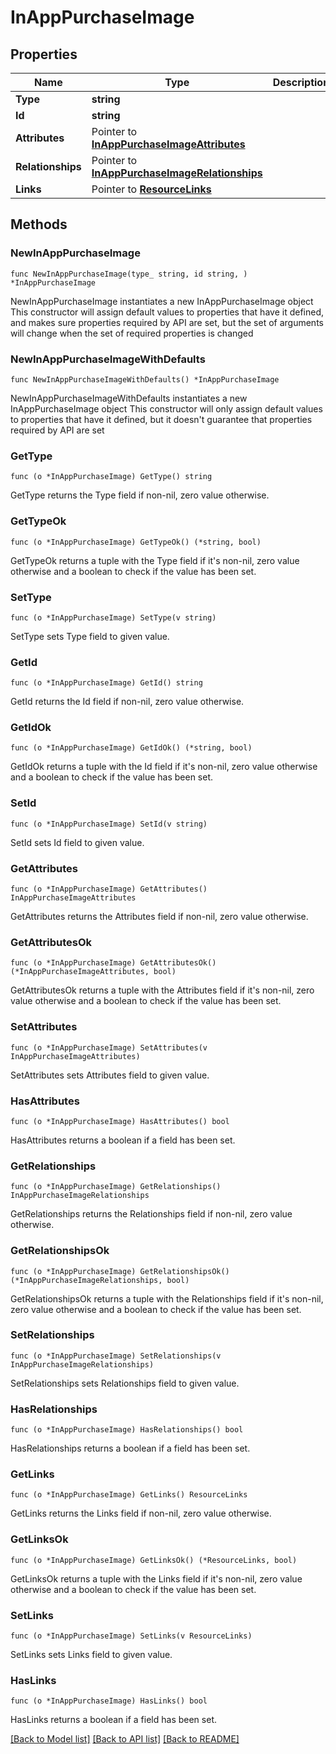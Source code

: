 # InAppPurchaseImage

## Properties

Name | Type | Description | Notes
------------ | ------------- | ------------- | -------------
**Type** | **string** |  | 
**Id** | **string** |  | 
**Attributes** | Pointer to [**InAppPurchaseImageAttributes**](InAppPurchaseImageAttributes.md) |  | [optional] 
**Relationships** | Pointer to [**InAppPurchaseImageRelationships**](InAppPurchaseImageRelationships.md) |  | [optional] 
**Links** | Pointer to [**ResourceLinks**](ResourceLinks.md) |  | [optional] 

## Methods

### NewInAppPurchaseImage

`func NewInAppPurchaseImage(type_ string, id string, ) *InAppPurchaseImage`

NewInAppPurchaseImage instantiates a new InAppPurchaseImage object
This constructor will assign default values to properties that have it defined,
and makes sure properties required by API are set, but the set of arguments
will change when the set of required properties is changed

### NewInAppPurchaseImageWithDefaults

`func NewInAppPurchaseImageWithDefaults() *InAppPurchaseImage`

NewInAppPurchaseImageWithDefaults instantiates a new InAppPurchaseImage object
This constructor will only assign default values to properties that have it defined,
but it doesn't guarantee that properties required by API are set

### GetType

`func (o *InAppPurchaseImage) GetType() string`

GetType returns the Type field if non-nil, zero value otherwise.

### GetTypeOk

`func (o *InAppPurchaseImage) GetTypeOk() (*string, bool)`

GetTypeOk returns a tuple with the Type field if it's non-nil, zero value otherwise
and a boolean to check if the value has been set.

### SetType

`func (o *InAppPurchaseImage) SetType(v string)`

SetType sets Type field to given value.


### GetId

`func (o *InAppPurchaseImage) GetId() string`

GetId returns the Id field if non-nil, zero value otherwise.

### GetIdOk

`func (o *InAppPurchaseImage) GetIdOk() (*string, bool)`

GetIdOk returns a tuple with the Id field if it's non-nil, zero value otherwise
and a boolean to check if the value has been set.

### SetId

`func (o *InAppPurchaseImage) SetId(v string)`

SetId sets Id field to given value.


### GetAttributes

`func (o *InAppPurchaseImage) GetAttributes() InAppPurchaseImageAttributes`

GetAttributes returns the Attributes field if non-nil, zero value otherwise.

### GetAttributesOk

`func (o *InAppPurchaseImage) GetAttributesOk() (*InAppPurchaseImageAttributes, bool)`

GetAttributesOk returns a tuple with the Attributes field if it's non-nil, zero value otherwise
and a boolean to check if the value has been set.

### SetAttributes

`func (o *InAppPurchaseImage) SetAttributes(v InAppPurchaseImageAttributes)`

SetAttributes sets Attributes field to given value.

### HasAttributes

`func (o *InAppPurchaseImage) HasAttributes() bool`

HasAttributes returns a boolean if a field has been set.

### GetRelationships

`func (o *InAppPurchaseImage) GetRelationships() InAppPurchaseImageRelationships`

GetRelationships returns the Relationships field if non-nil, zero value otherwise.

### GetRelationshipsOk

`func (o *InAppPurchaseImage) GetRelationshipsOk() (*InAppPurchaseImageRelationships, bool)`

GetRelationshipsOk returns a tuple with the Relationships field if it's non-nil, zero value otherwise
and a boolean to check if the value has been set.

### SetRelationships

`func (o *InAppPurchaseImage) SetRelationships(v InAppPurchaseImageRelationships)`

SetRelationships sets Relationships field to given value.

### HasRelationships

`func (o *InAppPurchaseImage) HasRelationships() bool`

HasRelationships returns a boolean if a field has been set.

### GetLinks

`func (o *InAppPurchaseImage) GetLinks() ResourceLinks`

GetLinks returns the Links field if non-nil, zero value otherwise.

### GetLinksOk

`func (o *InAppPurchaseImage) GetLinksOk() (*ResourceLinks, bool)`

GetLinksOk returns a tuple with the Links field if it's non-nil, zero value otherwise
and a boolean to check if the value has been set.

### SetLinks

`func (o *InAppPurchaseImage) SetLinks(v ResourceLinks)`

SetLinks sets Links field to given value.

### HasLinks

`func (o *InAppPurchaseImage) HasLinks() bool`

HasLinks returns a boolean if a field has been set.


[[Back to Model list]](../README.md#documentation-for-models) [[Back to API list]](../README.md#documentation-for-api-endpoints) [[Back to README]](../README.md)


